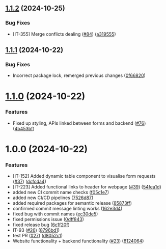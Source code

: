 ## [1.1.2](https://github.com/cinqueh/langwarrin-community-centre/compare/v1.1.1...v1.1.2) (2024-10-25)


### Bug Fixes

* [IT-355] Merge conflicts dealing ([#84](https://github.com/cinqueh/langwarrin-community-centre/issues/84)) ([a319555](https://github.com/cinqueh/langwarrin-community-centre/commit/a3195551129b4fd395ad549c3477a6e92f02fc42))

## [1.1.1](https://github.com/cinqueh/langwarrin-community-centre/compare/v1.1.0...v1.1.1) (2024-10-22)


### Bug Fixes

* Incorrect package lock, remerged previous changes ([0f66820](https://github.com/cinqueh/langwarrin-community-centre/commit/0f668208f25a81fdb55cc6607f5fcaf799840949))

# [1.1.0](https://github.com/cinqueh/langwarrin-community-centre/compare/v1.0.0...v1.1.0) (2024-10-22)


### Features

* Fixed up styling, APIs linked between forms and backend ([#76](https://github.com/cinqueh/langwarrin-community-centre/issues/76)) ([4b453bf](https://github.com/cinqueh/langwarrin-community-centre/commit/4b453bfcc0583b675ec9ee97ace76618f4253198))

# 1.0.0 (2024-10-22)


### Features

* [IT-152] Added dynamic table component to visualise form requests ([#37](https://github.com/cinqueh/langwarrin-community-centre/issues/37)) ([dcfcda4](https://github.com/cinqueh/langwarrin-community-centre/commit/dcfcda4ca664c527df40f1ad75010f210cbac93a))
* [IT-223] Added functional links to header for webpage ([#39](https://github.com/cinqueh/langwarrin-community-centre/issues/39)) ([54fea1d](https://github.com/cinqueh/langwarrin-community-centre/commit/54fea1dfff675d4f986d73a35a5dcebadf4a1ee2))
* added new CI commit name checks ([f05c1e7](https://github.com/cinqueh/langwarrin-community-centre/commit/f05c1e7ae9f16cd3edee612f84f3dceec17fb4fe))
* added new CI/CD pipelines ([7526d87](https://github.com/cinqueh/langwarrin-community-centre/commit/7526d8779e279d93b1111d437cd323b8d28796d9))
* added required packages for semantic release ([85873ff](https://github.com/cinqueh/langwarrin-community-centre/commit/85873ffec3b8a0bfb4e068c88308e9ac5c4817b6))
* confirmed commit message linting works ([162e3d4](https://github.com/cinqueh/langwarrin-community-centre/commit/162e3d43bba721a9508d83ddcf6c56b14e207489))
* fixed bug with commit names ([ec30de5](https://github.com/cinqueh/langwarrin-community-centre/commit/ec30de55627d73a95daaeb389543ea0b2058f20f))
* fixed permissions issue ([0dff843](https://github.com/cinqueh/langwarrin-community-centre/commit/0dff843a5329c15be50f013c5e67aa2d82b624af))
* fixed release bug ([6c1f20f](https://github.com/cinqueh/langwarrin-community-centre/commit/6c1f20f50c000a57c2e3858a8d80735ef8dfbb73))
* IT-93 ([#26](https://github.com/cinqueh/langwarrin-community-centre/issues/26)) ([8796bd1](https://github.com/cinqueh/langwarrin-community-centre/commit/8796bd13d4cc7be75d8fdd2f6d5302ab389b634e))
* test PR ([#27](https://github.com/cinqueh/langwarrin-community-centre/issues/27)) ([d8052c1](https://github.com/cinqueh/langwarrin-community-centre/commit/d8052c103e53998f3ec53150bbcbce052c918523))
* Website functionality + backend functionality ([#23](https://github.com/cinqueh/langwarrin-community-centre/issues/23)) ([8124064](https://github.com/cinqueh/langwarrin-community-centre/commit/8124064db3626091da6f3a60e4bc1360747f0d53))
